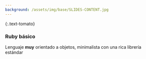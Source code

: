 ```yaml
---
background: /assets/img/base/SLIDES-CONTENT.jpg
---
```

{:.text-tomato}
### Ruby básico

Lenguaje **muy** orientado a objetos, minimalista con una rica librería estándar 
